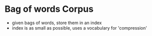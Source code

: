 ﻿#   Bag of words Corpus
-   given bags of words, store them in an index
-   index is as small as possible, uses a vocabulary for 'compression'
